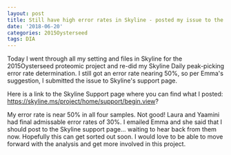 ```yaml
---
layout: post
title: Still have high error rates in Skyline - posted my issue to the Skyline support page
date: '2018-06-20'
categories: 2015Oysterseed
tags: DIA
---
```

Today I went through all my setting and files in Skyline for the 2015Oysterseed proteomic project and re-did my Skyline Daily peak-picking error rate determination. I still got an error rate nearing 50%, so per Emma's suggestion, I submitted the issue to Skyline's support page.

Here is a link to the Skyline Support page where you can find what I posted: https://skyline.ms/project/home/support/begin.view?

My error rate is near 50% in all four samples. Not good! Laura and Yaamini had final admissable error rates of 30%. I emailed Emma and she said that I should post to the Skyline support page... waiting to hear back from them now. Hopefully this can get sorted out soon. I would love to be able to move forward with the analysis and get more involved in this project. 
